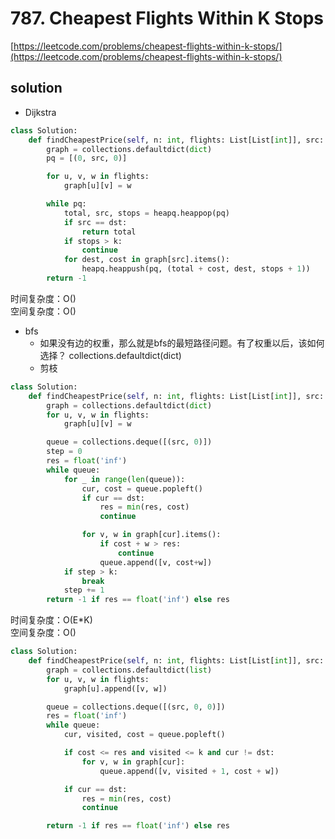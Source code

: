 # 787. Cheapest Flights Within K Stops

[https://leetcode.com/problems/cheapest-flights-within-k-stops/](https://leetcode.com/problems/cheapest-flights-within-k-stops/)

## solution

- Dijkstra

```python
class Solution:
    def findCheapestPrice(self, n: int, flights: List[List[int]], src: int, dst: int, k: int) -> int:
        graph = collections.defaultdict(dict)
        pq = [(0, src, 0)]

        for u, v, w in flights:
            graph[u][v] = w

        while pq:
            total, src, stops = heapq.heappop(pq)
            if src == dst:
                return total
            if stops > k:
                continue
            for dest, cost in graph[src].items():
                heapq.heappush(pq, (total + cost, dest, stops + 1))
        return -1
```

时间复杂度：O() <br>
空间复杂度：O()

- bfs
  - 如果没有边的权重，那么就是bfs的最短路径问题。有了权重以后，该如何选择？ collections.defaultdict(dict)
  - 剪枝

```python
class Solution:
    def findCheapestPrice(self, n: int, flights: List[List[int]], src: int, dst: int, k: int) -> int:
        graph = collections.defaultdict(dict)
        for u, v, w in flights:
            graph[u][v] = w

        queue = collections.deque([(src, 0)])
        step = 0
        res = float('inf')
        while queue:
            for _ in range(len(queue)):
                cur, cost = queue.popleft()
                if cur == dst:
                    res = min(res, cost)
                    continue

                for v, w in graph[cur].items():
                    if cost + w > res:
                        continue
                    queue.append([v, cost+w])
            if step > k:
                break
            step += 1
        return -1 if res == float('inf') else res
```

时间复杂度：O(E\*K) <br>
空间复杂度：O()

```python
class Solution:
    def findCheapestPrice(self, n: int, flights: List[List[int]], src: int, dst: int, k: int) -> int:
        graph = collections.defaultdict(list)
        for u, v, w in flights:
            graph[u].append([v, w])

        queue = collections.deque([(src, 0, 0)])
        res = float('inf')
        while queue:
            cur, visited, cost = queue.popleft()

            if cost <= res and visited <= k and cur != dst:
                for v, w in graph[cur]:
                    queue.append([v, visited + 1, cost + w])

            if cur == dst:
                res = min(res, cost)
                continue

        return -1 if res == float('inf') else res
```
